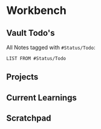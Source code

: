 # Workbench

## Vault Todo's

All Notes tagged with `#Status/Todo`:

````dataview
LIST FROM #Status/Todo 
````

## Projects

## Current Learnings

## Scratchpad
